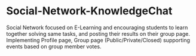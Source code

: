 # Social-Network-KnowledgeChat

Social Network focused on E-Learning and encouraging students to learn together solving same tasks, and posting their results on their group page. Implementing Profile page, Group page (Public/Private/Closed) supporting events based on group member votes. 

